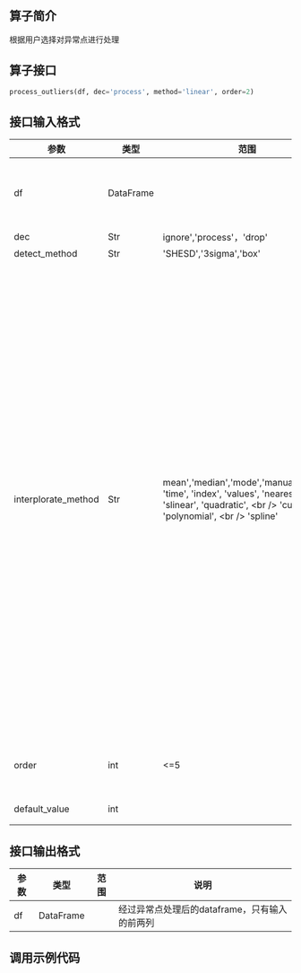 ## 算子简介
根据用户选择对异常点进行处理
## 算子接口
```python
process_outliers(df, dec='process', method='linear', order=2)
```
## 接口输入格式


|参数|类型|范围|说明|
|---|---|---|---|
|df|DataFrame|   |输入的原始数据，包含两列，第一列是时间，第二列是数值，不限制列名。|
|dec|Str|ignore','process'，'drop'|处理方式|
|detect_method|Str|'SHESD','3sigma','box'|异常点检测方式|
|interplorate_method|Str|mean','median','mode','manual','linear', 'time', 'index', 'values', 'nearest', 'zero', 'slinear', 'quadratic', \<br />                  'cubic', 'polynomial',  \<br />                  'spline'|mean：用非空值的均值进行插值<br />mode：用非空值的众数进行插值<br />median：用非空值的中位数进行插值<br />linear：忽略索引，进行线性插值。<br />time：应用于天粒度或更细粒度的数据，给定间隔进行插值。<br />index,values：用索引的数值进行插值。<br />zero，nearest：阶梯插值，相当于0阶B样条曲线<br />slinear：线性插值，同linear<br />quadratic、cubic：二阶和三阶B样条曲线，更高阶的曲线可以直接使用整数值指定<br />选polynomial或spline均需要指定插值曲线阶数<br />|
|order|int|<=5|选择'polynomial', 'spline'时需要的阶数|
|default_value|int|   |选择手动填充时默认填充值
## 接口输出格式


|参数|类型|范围|说明|
|---|---|---|---|
|df|DataFrame|   |经过异常点处理后的dataframe，只有输入的前两列|
## 调用示例代码
